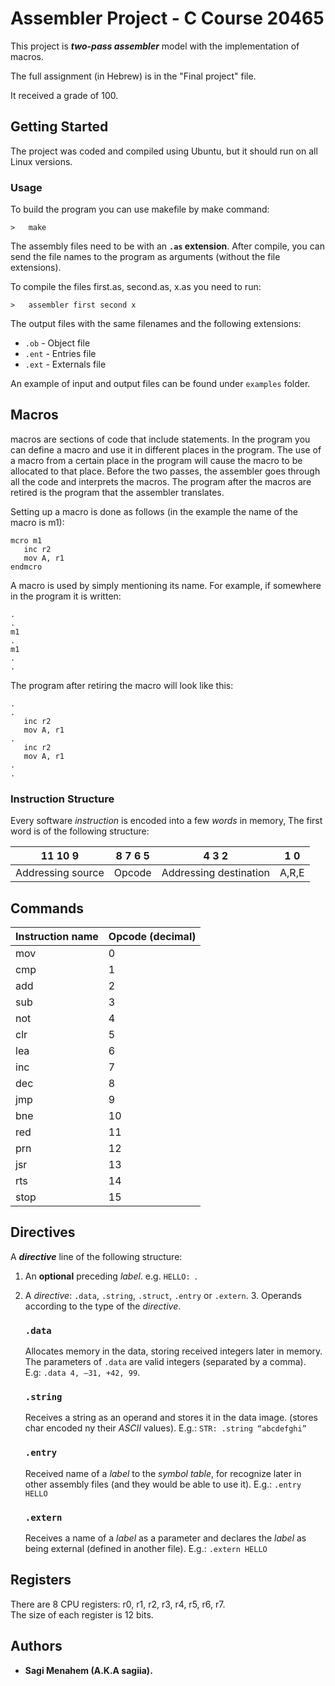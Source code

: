 # Assembler Project - C Course 20465

This project is **_two-pass assembler_** model with the implementation of macros.

The full assignment (in Hebrew) is in the "Final project" file.

It received a grade of 100.

## Getting Started

The project was coded and compiled using Ubuntu, but it should run on all Linux versions.

### Usage
To build the program you can use makefile by make command:
```
>   make
```
The assembly files need to be with an **`.as` extension**.
After compile, you can send the file names to the program as arguments (without the file extensions).

To compile the files first.as, second.as, x.as you need to run:
```
>   assembler first second x
```
The output files with the same filenames and the following extensions:  
- `.ob` - Object file
- `.ent` - Entries file
- `.ext` - Externals file

An example of input and output files can be found under `examples` folder.

## Macros

macros are sections of code that include statements. In the program you can define a macro and use it in different places in the program. The use of a macro from a certain place in the program will cause the macro to be allocated to that place.
Before the two passes, the assembler goes through all the code and interprets the macros.
The program after the macros are retired is the program that the assembler translates.

Setting up a macro is done as follows (in the example the name of the macro is m1):
```
mcro m1
   inc r2
   mov A, r1
endmcro
```
A macro is used by simply mentioning its name.
For example, if somewhere in the program it is written:
```
.
.
m1
.
m1
.
.
```
The program after retiring the macro will look like this:
```
.
.
   inc r2
   mov A, r1
.
   inc r2
   mov A, r1
.
.
```

### Instruction Structure

Every software *instruction* is encoded into a few *words* in memory, The first word is of the following structure:

| 11  10   9| 8 7 6 5 | 4 3 2 | 1 0 |
|------------------|---------|-------|----
| Addressing source | Opcode | Addressing destination | A,R,E 


## Commands

| Instruction name | Opcode (decimal) | 
|------------------|------------------ 
| mov              | 0                | 
| cmp              | 1                | 
| add              | 2                | 
| sub              | 3                | 
| not              | 4                | 
| clr              | 5                | 
| lea              | 6                | 
| inc              | 7                | 
| dec              | 8                | 
| jmp              | 9                | 
| bne              | 10               | 
| red              | 11               | 
| prn              | 12               | 
| jsr              | 13               | 
| rts              | 14               | 
| stop             | 15               | 



## Directives
A **_directive_** line of the following structure:

1. An **optional** preceding *label*. e.g. `HELLO: `.
2. A _directive_: `.data`, `.string`, `.struct`, `.entry` or `.extern`.
   3. Operands according to the type of the *directive*.

      ### `.data`
      Allocates memory in the data, storing received integers later in memory.
      The parameters of `.data` are valid integers (separated by a comma).  
      E.g: `.data 4, –31, +42, 99`.

      ### `.string`
      Receives a string as an operand and stores it in the data image. (stores char encoded ny their *ASCII* values). 
      E.g.: `STR: .string “abcdefghi”`
   
      ### `.entry`
      Received name of a *label* to the *symbol table*, for recognize later in other assembly files (and they would be able to use it).
      E.g.: `.entry HELLO`

      ### `.extern`
      Receives a name of a *label* as a parameter and declares the *label* as being external (defined in another file).
      E.g.: `.extern HELLO`
   
 
## Registers
There are 8 CPU registers: r0, r1, r2, r3, r4, r5, r6, r7.<br />
The size of each register is 12 bits.  

## Authors

* **Sagi Menahem (A.K.A sagiia).**
